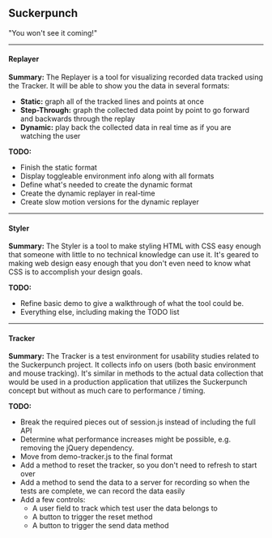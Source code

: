 ## Suckerpunch
"You won't see it coming!"

---------------------------------------

#### Replayer

**Summary:** The Replayer is a tool for visualizing recorded data tracked using the Tracker. It will be able to show you the data in several formats:
- **Static:** graph all of the tracked lines and points at once
- **Step-Through:** graph the collected data point by point to go forward and backwards through the replay
- **Dynamic:** play back the collected data in real time as if you are watching the user

**TODO:**
- Finish the static format
- Display toggleable environment info along with all formats
- Define what's needed to create the dynamic format
- Create the dynamic replayer in real-time
- Create slow motion versions for the dynamic replayer

---------------------------------------

#### Styler

**Summary:** The Styler is a tool to make styling HTML with CSS easy enough that someone with little to no technical knowledge can use it. It's geared to making web design easy enough that you don't even need to know what CSS is to accomplish your design goals.

**TODO:**
- Refine basic demo to give a walkthrough of what the tool could be.
- Everything else, including making the TODO list

---------------------------------------

#### Tracker

**Summary:** The Tracker is a test environment for usability studies related to the Suckerpunch project. It collects info on users (both basic environment and mouse tracking). It's similar in methods to the actual data collection that would be used in a production application that utilizes the Suckerpunch concept but without as much care to performance / timing.

**TODO:**
- Break the required pieces out of session.js instead of including the full API
- Determine what performance increases might be possible, e.g. removing the jQuery dependency.
- Move from demo-tracker.js to the final format
- Add a method to reset the tracker, so you don't need to refresh to start over
- Add a method to send the data to a server for recording so when the tests are complete, we can record the data easily
- Add a few controls:
  - A user field to track which test user the data belongs to
  - A button to trigger the reset method
  - A button to trigger the send data method